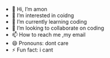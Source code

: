 - 👋 Hi, I’m amon
- 👀 I’m interested in coidng
- 🌱 I’m currently learning coding
- 💞️ I’m looking to collaborate on coding
- 📫 How to reach me ,my email
- 😄 Pronouns: dont care
- ⚡ Fun fact: i cant

<!---
amonguscline/amonguscline is a ✨ special ✨ repository because its `README.md` (this file) appears on your GitHub profile.
You can click the Preview link to take a look at your changes.
--->
